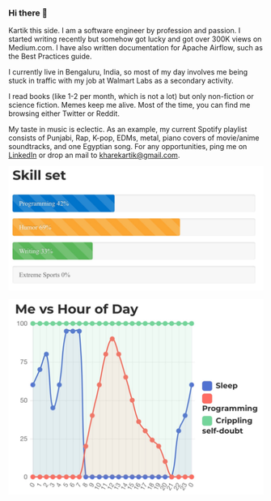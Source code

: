 ### Hi there 👋

Kartik this side. I am a software engineer by profession and passion. I started writing recently but somehow got lucky and got over 300K views on Medium.com. I have also written documentation for Apache Airflow, such as the Best Practices guide.

I currently live in Bengaluru, India, so most of my day involves me being stuck in traffic with my job at Walmart Labs as a secondary activity.

I read books (like 1-2 per month, which is not a lot) but only non-fiction or science fiction. Memes keep me alive. Most of the time, you can find me browsing either Twitter or Reddit.

My taste in music is eclectic. As an example, my current Spotify playlist consists of Punjabi, Rap, K-pop, EDMs, metal, piano covers of movie/anime soundtracks, and one Egyptian song. For any opportunities, ping me on [LinkedIn](https://www.linkedin.com/in/kharekartik/) or drop an mail to kharekartik@gmail.com.

![skill_set](https://github.com/KKcorps/KKcorps/blob/master/img/skill_set.jpeg)

![time_series](https://github.com/KKcorps/KKcorps/blob/master/img/time_series.jpeg)
